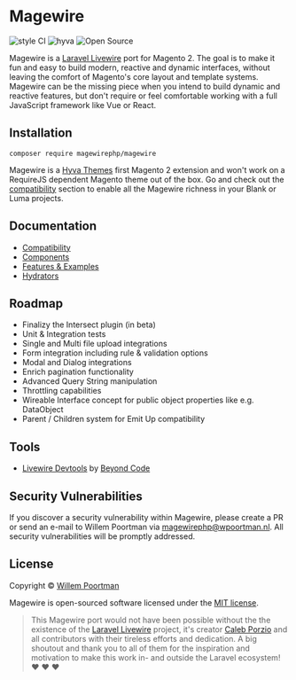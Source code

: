 # Magewire
![style CI](https://github.styleci.io/repos/414967404/shield?style=flat&branch=main)
![hyva](https://img.shields.io/badge/Hyva_Themes-Compatible-1abc9c)
![Open Source](https://img.shields.io/badge/Open-Source-1abc9c)

Magewire is a [Laravel Livewire](https://laravel-livewire.com/) port for Magento 2. The goal is to make it fun and easy
to build modern, reactive and dynamic interfaces, without leaving the comfort of Magento's core layout and template
systems. Magewire can be the missing piece when you intend to build dynamic and reactive features, but don't require or
feel comfortable working with a full JavaScript framework like Vue or React.

## Installation
```
composer require magewirephp/magewire
```
Magewire is a [Hyva Themes](https://hyva.io/) first Magento 2 extension and won't work on a RequireJS dependent
Magento theme out of the box. Go and check out the [compatibility](./docs/Compatibility.md#magewire---compatibility)
section to enable all the Magewire richness in your Blank or Luma projects.

## Documentation
- [Compatibility](./docs/Compatibility.md)
- [Components](./docs/Component.md)
- [Features & Examples](./docs/Features.md)
- [Hydrators](./docs/Hydrators.md)

## Roadmap
- Finalizy the Intersect plugin (in beta)
- Unit & Integration tests
- Single and Multi file upload integrations
- Form integration including rule & validation options
- Modal and Dialog integrations
- Enrich pagination functionality
- Advanced Query String manipulation
- Throttling capabilities
- Wireable Interface concept for public object properties like e.g. DataObject
- Parent / Children system for Emit Up compatibility

## Tools
- [Livewire Devtools](https://chrome.google.com/webstore/detail/livewire-devtools/ahcmcdmhdcgbpklkdhpejphjekpmhkll) by [Beyond Code](https://beyondco.de/)

## Security Vulnerabilities
If you discover a security vulnerability within Magewire, please create a PR or send an e-mail to Willem Poortman via
[magewirephp@wpoortman.nl](mailto:magewirephp@wpoortman.nl). All security vulnerabilities will be promptly addressed.

## License
Copyright © [Willem Poortman](https://github.com/wpoortman)

Magewire is open-sourced software licensed under the [MIT license](LICENSE.md).

> This Magewire port would not have been
possible without the the existence of the [Laravel Livewire](https://laravel-livewire.com/) project, it's creator [Caleb Porzio](https://github.com/calebporzio) and all contributors
with their tireless efforts and dedication. A big shoutout and thank you to all of them for the inspiration and
motivation to make this work in- and outside the Laravel ecosystem! :heart: :heart: :heart:
